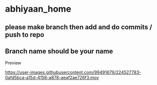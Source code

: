 # abhiyaan_home
## please make branch then add and do commits / push to repo 
## Branch name should be your name


Preview

https://user-images.githubusercontent.com/99491679/224527783-0afd5bca-a15d-4158-a878-aeaf2ae726f3.mov

